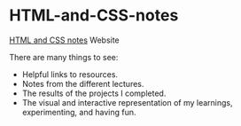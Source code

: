 # HTML-and-CSS-notes

[HTML and CSS notes](https://briansegs.github.io/HTML-and-CSS-notes/) Website

There are many things to see:
* Helpful links to resources.
* Notes from the different lectures.
* The results of the projects I completed.
* The visual and interactive representation of my learnings, experimenting, and having fun.

